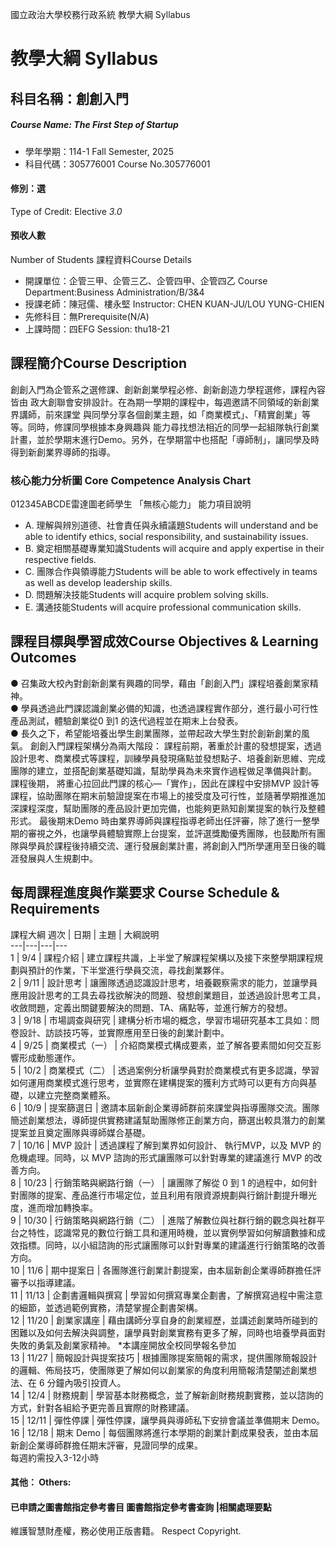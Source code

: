 國立政治大學校務行政系統 教學大綱 Syllabus
# 教學大綱 Syllabus
##  科目名稱：創創入門
#####  Course Name: The First Step of Startup
  * 學年學期：114-1 Fall Semester, 2025 
  * 科目代碼：305776001 Course No.305776001
#### 修別：選
Type of Credit: Elective 
_3.0_
#### 預收人數
Number of Students
課程資料Course Details
  * 開課單位：企管三甲、企管三乙、企管四甲、企管四乙 Course Department:Business Administration/B/3&4 
  * 授課老師：陳冠儒、樓永堅 Instructor: CHEN KUAN-JU/LOU YUNG-CHIEN 
  * 先修科目：無Prerequisite(N/A)
  * 上課時間：四EFG Session: thu18-21
##  課程簡介Course Description
創創入門為企管系之選修課、創新創業學程必修、創新創造力學程選修，課程內容皆由 政大創聯會安排設計。在為期一學期的課程中，每週邀請不同領域的新創業界講師，前來課堂 與同學分享各個創業主題，如「商業模式」、「精實創業」等等。同時，修課同學根據本身興趣與 能力尋找想法相近的同學一起組隊執行創業計畫，並於學期末進行Demo。另外，在學期當中也搭配「導師制」，讓同學及時得到新創業界導師的指導。
###  核心能力分析圖 Core Competence Analysis Chart
012345ABCDE雷達圖老師學生
「無核心能力」 
能力項目說明
  * A. 理解與辨別道德、社會責任與永續議題Students will understand and be able to identify ethics, social responsibility, and sustainability issues.
  * B. 奠定相關基礎專業知識Students will acquire and apply expertise in their respective fields.
  * C. 團隊合作與領導能力Students will be able to work effectively in teams as well as develop leadership skills.
  * D. 問題解決技能Students will acquire problem solving skills.
  * E. 溝通技能Students will acquire professional communication skills.
##  課程目標與學習成效Course Objectives & Learning Outcomes 
● 召集政大校內對創新創業有興趣的同學，藉由「創創入門」課程培養創業家精神。  
● 學員透過此門課認識創業必備的知識，也透過課程實作部分，進行最小可行性產品測試，體驗創業從0 到1 的迭代過程並在期末上台發表。  
● 長久之下，希望能培養出學生創業團隊，並帶起政大學生對於創新創業的風氣。
創創入門課程架構分為兩大階段：
課程前期，著重於計畫的發想提案，透過設計思考、商業模式等課程，訓練學員發現痛點並發想點子、培養創新思維、完成團隊的建立，並搭配創業基礎知識，幫助學員為未來實作過程做足準備與計劃。
課程後期， 將重心拉回此門課的核心—「實作」，因此在課程中安排MVP 設計等課程，協助團隊在期末前驗證提案在市場上的接受度及可行性，並隨著學期推進加深課程深度，幫助團隊的產品設計更加完備，也能夠更熟知創業提案的執行及整體形式。
最後期末Demo 時由業界導師與課程指導老師出任評審，除了進行一整學期的審視之外，也讓學員體驗實際上台提案，並評選獎勵優秀團隊，也鼓勵所有團隊與學員於課程後持續交流、運行發展創業計畫，將創創入門所學運用至日後的職涯發展與人生規劃中。
##  每周課程進度與作業要求 Course Schedule & Requirements
課程大綱
週次 |  日期 |  主題 |  大綱說明  
---|---|---|---  
1 |  9/4 |  課程介紹 |  建立課程共識，上半堂了解課程架構以及接下來整學期課程規劃與預計的作業，下半堂進行學員交流，尋找創業夥伴。  
2 |  9/11 |  設計思考 |  讓團隊透過認識設計思考，培養觀察需求的能力，並讓學員應用設計思考的工具去尋找欲解決的問題、發想創業題目，並透過設計思考工具，收斂問題，定義出關鍵要解決的問題、TA、痛點等，並進行解方的發想。  
3 |  9/18 |  市場調查與研究 |  建構分析市場的概念，學習市場研究基本工具如：問卷設計、訪談技巧等，並實際應用至日後的創業計劃中。  
4 |  9/25 |  商業模式（一） |  介紹商業模式構成要素，並了解各要素間如何交互影響形成動態運作。  
5 |  10/2 |  商業模式（二） |  透過案例分析讓學員對於商業模式有更多認識，學習如何運用商業模式進行思考，並實際在建構提案的獲利方式時可以更有方向與基礎，以建立完整商業體系。  
6 |  10/9 |  提案篩選日 |  邀請本屆新創企業導師群前來課堂與指導團隊交流。團隊簡述創業想法，導師提供實務建議幫助團隊修正創業方向，篩選出較具潛力的創業提案並且奠定團隊與導師媒合基礎。  
7 |  10/16  |  MVP 設計 |  透過課程了解到業界如何設計、 執行MVP，以及 MVP 的危機處理。同時，以 MVP 諮詢的形式讓團隊可以針對專業的建議進行 MVP 的改善方向。  
8  |  10/23  |  行銷策略與網路行銷（一） |  讓團隊了解從 0 到 1 的過程中，如何針對團隊的提案、產品進行市場定位，並且利用有限資源規劃與行銷計劃提升曝光度，進而增加轉換率。  
9  |  10/30  |  行銷策略與網路行銷（二） |  進階了解數位與社群行銷的觀念與社群平台之特性，認識常見的數位行銷工具和運用時機，並以實例學習如何解讀數據和成效指標。同時，以小組諮詢的形式讓團隊可以針對專業的建議進行行銷策略的改善方向。  
10  |  11/6  |  期中提案日 |  各團隊進行創業計劃提案，由本屆新創企業導師群擔任評審予以指導建議。  
11  |  11/13  |  企劃書邏輯與撰寫 |  學習如何撰寫專業企劃書，了解撰寫過程中需注意的細節，並透過範例實務，清楚掌握企劃書架構。  
12  |  11/20  |  創業家講座 |  藉由講師分享自身的創業經歷，並講述創業時所碰到的困難以及如何去解決與調整，讓學員對創業實務有更多了解，同時也培養學員面對失敗的勇氣及創業家精神。 *本講座開放全校同學報名參加  
13  |  11/27  |  簡報設計與提案技巧 |  根據團隊提案簡報的需求，提供團隊簡報設計的邏輯、佈局技巧，使團隊更了解如何以創業家的角度利用簡報清楚闡述創業想法、在 6 分鐘內吸引投資人。  
14  |  12/4  |  財務規劃 |  學習基本財務概念，並了解新創財務規劃實務，並以諮詢的方式，針對各組給予更完善且實際的財務建議。  
15  |  12/11  |  彈性停課 |  彈性停課，讓學員與導師私下安排會議並準備期末 Demo。  
16  |  12/18  |  期末 Demo |  每個團隊將進行本學期的創業計劃成果發表，並由本屆新創企業導師群擔任期末評審，見證同學的成果。  
每週約需投入3-12小時
####  其他： Others:
####  已申請之圖書館指定參考書目  圖書館指定參考書查詢 |相關處理要點
維護智慧財產權，務必使用正版書籍。 Respect Copyright.